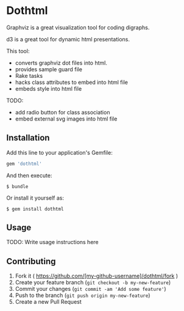 # Dothtml

Graphviz is a great visualization tool for coding digraphs.

d3 is a great tool for dynamic html presentations.

This tool:

- converts graphviz dot files into html.
- provides sample guard file
- Rake tasks
- hacks class attributes to embed into html file
- embeds style into html file

TODO:
- add radio button for class association
- embed external svg images into html file


## Installation

Add this line to your application's Gemfile:

```ruby
gem 'dothtml'
```

And then execute:

    $ bundle

Or install it yourself as:

    $ gem install dothtml

## Usage

TODO: Write usage instructions here

## Contributing

1. Fork it ( https://github.com/[my-github-username]/dothtml/fork )
2. Create your feature branch (`git checkout -b my-new-feature`)
3. Commit your changes (`git commit -am 'Add some feature'`)
4. Push to the branch (`git push origin my-new-feature`)
5. Create a new Pull Request
